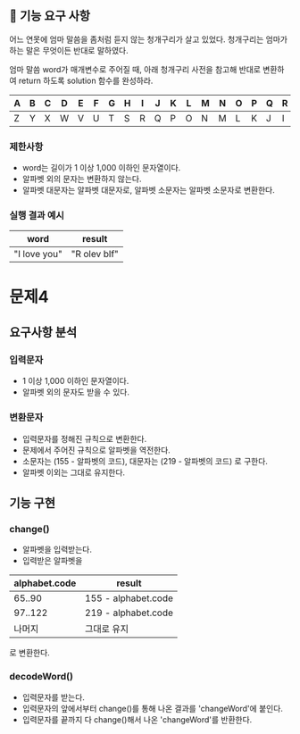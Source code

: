 ## 🚀 기능 요구 사항

어느 연못에 엄마 말씀을 좀처럼 듣지 않는 청개구리가 살고 있었다. 청개구리는 엄마가 하는 말은 무엇이든 반대로 말하였다.

엄마 말씀 word가 매개변수로 주어질 때, 아래 청개구리 사전을 참고해 반대로 변환하여 return 하도록 solution 함수를 완성하라.

| A | B | C | D | E | F | G | H | I | J | K | L | M | N | O | P | Q | R | S | T | U | V | W | X | Y | Z |
| --- | --- | --- | --- | --- | --- | --- | --- | --- | --- | --- | --- | --- | --- | --- | --- | --- | --- | --- | --- | --- | --- | --- | --- | --- | --- |
| Z | Y | X | W | V | U | T | S | R | Q | P | O | N | M | L | K | J | I | H | G | F | E | D | C | B | A |

### 제한사항

- word는 길이가 1 이상 1,000 이하인 문자열이다.
- 알파벳 외의 문자는 변환하지 않는다.
- 알파벳 대문자는 알파벳 대문자로, 알파벳 소문자는 알파벳 소문자로 변환한다.

### 실행 결과 예시

| word | result |
| --- | --- |
| "I love you" | "R olev blf" |

# 문제4
## 요구사항 분석
### 입력문자
 - 1 이상 1,000 이하인 문자열이다.
 - 알파벳 외의 문자도 받을 수 있다.

### 변환문자
 - 입력문자를 정해진 규칙으로 변환한다.
  - 문제에서 주어진 규칙으로 알파벳을 역전한다.
   - 소문자는 (155 - 알파벳의 코드), 대문자는 (219 - 알파벳의 코드) 로 구한다.
  - 알파벳 이외는 그대로 유지한다.

## 기능 구현
### change()
 - 알파벳을 입력받는다.
 - 입력받은 알파벳을

 | alphabet.code | result |
 | --- | --- |
 | 65..90 | 155 - alphabet.code |
 | 97..122 | 219 - alphabet.code |
 | 나머지 | 그대로 유지|

 로 변환한다.

### decodeWord()
 - 입력문자를 받는다.
 - 입력문자의 앞에서부터 change()를 통해 나온 결과를 'changeWord'에 붙인다.
 - 입력문자를 끝까지 다 change()해서 나온 'changeWord'를 반환한다.